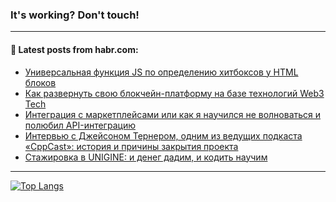 ### It's working? Don't touch!

---
<!--
#### 🛠️ Technical stack:

![C++](https://img.shields.io/badge/C++-informational?logo=c%2B%2B&style=flat&logoColor=white&color=9C033A)
![Java](https://img.shields.io/badge/Java-informational?logo=java&style=flat&logoColor=white&color=007396)
![Kotlin](https://img.shields.io/badge/Kotlin-informational?logo=Kotlin&style=flat&logoColor=white&color=0095D5)
![JS](https://img.shields.io/badge/JS-informational?logo=javaScript&style=flat&logoColor=black&color=F7Df1E) <br>
![HTML5](https://img.shields.io/badge/HTML5-informational?logo=html5&style=flat&logoColor=white&color=E34F26)
![CSS3](https://img.shields.io/badge/CSS3-informational?logo=css3&style=flat&logoColor=white&color=157286)
![Sass](https://img.shields.io/badge/Saas-informational?logo=sass&style=flat&logoColor=white&color=hotpink)
![PHP](https://img.shields.io/badge/PHP-informational?logo=php&style=flat&logoColor=white&color=777BB4) <br>
![WebPAck](https://img.shields.io/badge/WebPack-informational?logo=webPack&style=flat&logoColor=white&color=FF6F00)
![Bootstrap](https://img.shields.io/badge/Bootstrap-informational?logo=Bootstrap&style=flat&logoColor=white&color=7952B3)
![MySQL](https://img.shields.io/badge/MySQL-informational?logo=MySQL&style=flat&logoColor=white&color=00f) <br>
![NodeJS](https://img.shields.io/badge/NodeJS-informational?logo=node.js&style=flat&logoColor=white&color=43853D)
![Spring](https://img.shields.io/badge/Spring-informational?logo=Spring&style=flat&logoColor=white&color=0A9EDC)
![Angular](https://img.shields.io/badge/Vue-informational?logo=vue.js&style=flat&logoColor=white&color=red)
![Git](https://img.shields.io/badge/Git-informational?logo=git&style=flat&logoColor=white&color=darkorange)

___
-->

#### 💬 Latest posts from habr.com:

<!-- BLOG-POST-LIST:START -->
- [Универсальная функция JS по определению хитбоксов у HTML блоков](https://habr.com/ru/post/690370/?utm_source=habrahabr&utm_medium=rss&utm_campaign=690370)
- [Как развернуть свою блокчейн-платформу на базе технологий Web3 Tech](https://habr.com/ru/post/690364/?utm_source=habrahabr&utm_medium=rss&utm_campaign=690364)
- [Интеграция с маркетплейсами или как я научился не волноваться и полюбил API-интеграцию](https://habr.com/ru/post/686904/?utm_source=habrahabr&utm_medium=rss&utm_campaign=686904)
- [Интервью с Джейсоном Тернером, одним из ведущих подкаста «CppCast»: история и причины закрытия проекта](https://habr.com/ru/post/690336/?utm_source=habrahabr&utm_medium=rss&utm_campaign=690336)
- [Стажировка в UNIGINE: и денег дадим, и кодить научим](https://habr.com/ru/post/690328/?utm_source=habrahabr&utm_medium=rss&utm_campaign=690328)
<!-- BLOG-POST-LIST:END -->

---

[![Top Langs](https://github-readme-stats.vercel.app/api/top-langs/?username=zloylis&layout=compact&hide_border=true&theme=dracula)](https://github.com/zloylis)
